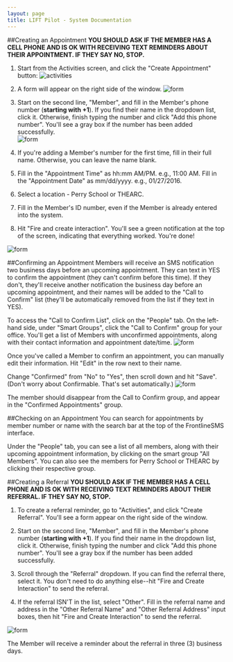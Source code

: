 ```yaml
---
layout: page
title: LIFT Pilot - System Documentation
---
```


##Creating an Appointment
**YOU SHOULD ASK IF THE MEMBER HAS A CELL PHONE AND IS OK WITH RECEIVING TEXT REMINDERS ABOUT THEIR APPOINTMENT. IF THEY SAY NO, STOP.**

1. Start from the Activities screen, and click the "Create Appointment" button:
![activities](../images/buttons.png)

2. A form will appear on the right side of the window.
![form](../images/blankform.png)

3. Start on the second line, "Member", and fill in the Member's phone number (**starting with +1**). If you find their name in the dropdown list, click it. Otherwise, finish typing the number and click "Add this phone number". You'll see a gray box if the number has been added successfully.  
![form](../images/phone.png)

4. If you're adding a Member's number for the first time, fill in their full name. Otherwise, you can leave the name blank.

5. Fill in the "Appointment Time" as hh:mm AM/PM. e.g., 11:00 AM. Fill in the "Appointment Date" as mm/dd/yyyy. e.g., 01/27/2016.

6. Select a location - Perry School or THEARC.

7. Fill in the Member's ID number, even if the Member is already entered into the system.

8. Hit "Fire and create interaction". You'll see a green notification at the top of the screen, indicating that everything worked. You're done!

![form](../images/appointment.png)

##Confirming an Appointment
Members will receive an SMS notification two business days before an upcoming appointment. They can text in YES to confirm the appointment (they can't confirm before this time). If they don't, they'll receive another notification the business day before an upcoming appointment, and their names will be added to the "Call to Confirm" list (they'll be automatically removed from the list if they text in YES).

To access the "Call to Confirm List", click on the "People" tab. On the left-hand side, under "Smart Groups", click the "Call to Confirm" group for your office. You'll get a list of Members with unconfirmed appointments, along with their contact information and appointment date/time.
![form](../images/calltoconfirm.png)

Once you've called a Member to confirm an appointment, you can manually edit their information. Hit "Edit" in the row next to their name.

Change "Confirmed" from "No" to "Yes", then scroll down and hit "Save". (Don't worry about Confirmable. That's set automatically.)
![form](../images/edit.png)

The member should disappear from the Call to Confirm group, and appear in the "Confirmed Appointments" group.

##Checking on an Appointment
You can search for appointments by member number or name with the search bar at the top of the FrontlineSMS interface.

Under the "People" tab, you can see a list of all members, along with their upcoming appointment  information, by clicking on the smart group "All Members". You can also see the members for Perry School or THEARC by clicking their respective group.

##Creating a Referral
**YOU SHOULD ASK IF THE MEMBER HAS A CELL PHONE AND IS OK WITH RECEIVING TEXT REMINDERS ABOUT THEIR REFERRAL. IF THEY SAY NO, STOP.**

1. To create a referral reminder, go to "Activities", and click "Create Referral". You'll see a form appear on the right side of the window.

2. Start on the second line, "Member", and fill in the Member's phone number (**starting with +1**). If you find their name in the dropdown list, click it. Otherwise, finish typing the number and click "Add this phone number". You'll see a gray box if the number has been added successfully.  

3. Scroll through the "Referral" dropdown. If you can find the referral there, select it. You don't need to do anything else--hit "Fire and Create Interaction" to send the referral.

5. If the referral ISN'T in the list, select "Other". Fill in the referral name and address in the "Other Referral Name" and "Other Referral Address" input boxes, then hit "Fire and Create Interaction" to send the referral.

![form](../images/referral.png)

The Member will receive a reminder about the referral in three (3) business days.
